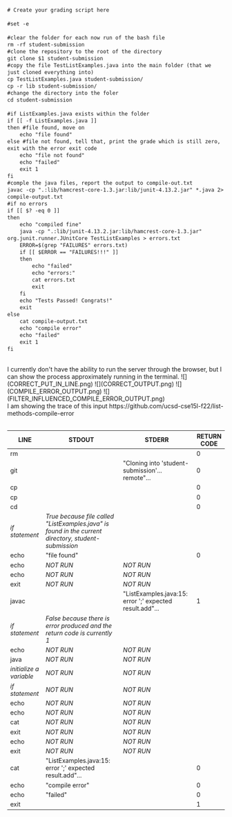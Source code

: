 ```
# Create your grading script here

#set -e

#clear the folder for each now run of the bash file
rm -rf student-submission 
#clone the repository to the root of the directory
git clone $1 student-submission
#copy the file TestListExamples.java into the main folder (that we just cloned everything into)
cp TestListExamples.java student-submission/
cp -r lib student-submission/
#change the directory into the foler
cd student-submission

#if ListExamples.java exists within the folder
if [[ -f ListExamples.java ]]
then #file found, move on
    echo "file found"
else #file not found, tell that, print the grade which is still zero, exit with the error exit code
    echo "file not found"
    echo "failed"
    exit 1
fi
#comple the java files, report the output to compile-out.txt
javac -cp ".:lib/hamcrest-core-1.3.jar:lib/junit-4.13.2.jar" *.java 2> compile-output.txt
#if no errors
if [[ $? -eq 0 ]]
then
    echo "compiled fine"
    java -cp ".:lib/junit-4.13.2.jar:lib/hamcrest-core-1.3.jar" org.junit.runner.JUnitCore TestListExamples > errors.txt
    ERROR=$(grep "FAILURES" errors.txt)
    if [[ $ERROR == "FAILURES!!!" ]]
    then
        echo "failed"
        echo "errors:"
        cat errors.txt
        exit 
    fi
    echo "Tests Passed! Congrats!"
    exit
else
    cat compile-output.txt
    echo "compile error"
    echo "failed"
    exit 1
fi
```

<br>
I currently don't have the ability to run the server through the browser, but I can show the process approximately running in the terminal.
 ![](CORRECT_PUT_IN_LINE.png)
 ![](CORRECT_OUTPUT.png)
 ![](COMPILE_ERROR_OUTPUT.png)
 ![](FILTER_INFLUENCED_COMPILE_ERROR_OUTPUT.png)

<br>
I am showing the trace of this input https://github.com/ucsd-cse15l-f22/list-methods-compile-error
<br>
<br>

| LINE  | STDOUT | STDERR     | RETURN CODE  |
| -----  | ------   |    -------- | ------  |
| rm    |         |    | 0|
| git   |         | "Cloning into 'student-submission'... remote"...     |0 |
| cp    |         |    |0 |
| cp    |         |       |0 |
| cd    |         |    |0 |
| *if statement*   | *True because file called "ListExamples.java" is found in the current directory, student-submission*        |       | |
| echo  | "file found" |    | 0|
| echo  |*NOT RUN* | *NOT RUN*      | |
| echo  |*NOT RUN* | *NOT RUN*   | |
| exit  |*NOT RUN* | *NOT RUN*     | |
| javac |        | "ListExamples.java:15: error ';' expected result.add"...   | 1 |
| *if statement*   |    *False because there is error produced and the return code is currently 1*     |       | |
| echo  | *NOT RUN*| *NOT RUN*   | |
| java  | *NOT RUN*| *NOT RUN*      | |
| *initialize a variable*      | *NOT RUN*       | *NOT RUN*   | |
| *if statement*   | *NOT RUN*        | *NOT RUN*      | |
| echo  | *NOT RUN*| *NOT RUN*   | |
| echo  | *NOT RUN*| *NOT RUN*      | |
| cat   | *NOT RUN*| *NOT RUN*   | |
| exit  | *NOT RUN*| *NOT RUN*      | |
| echo  | *NOT RUN*| *NOT RUN*   | |
| exit  | *NOT RUN*| *NOT RUN*      | |
| cat   | "ListExamples.java:15: error ';' expected result.add"...       |    | 0|
| echo  | "compile error" |       | 0|
| echo  | "failed" |    |0 |
| exit  |         |       |1 |
